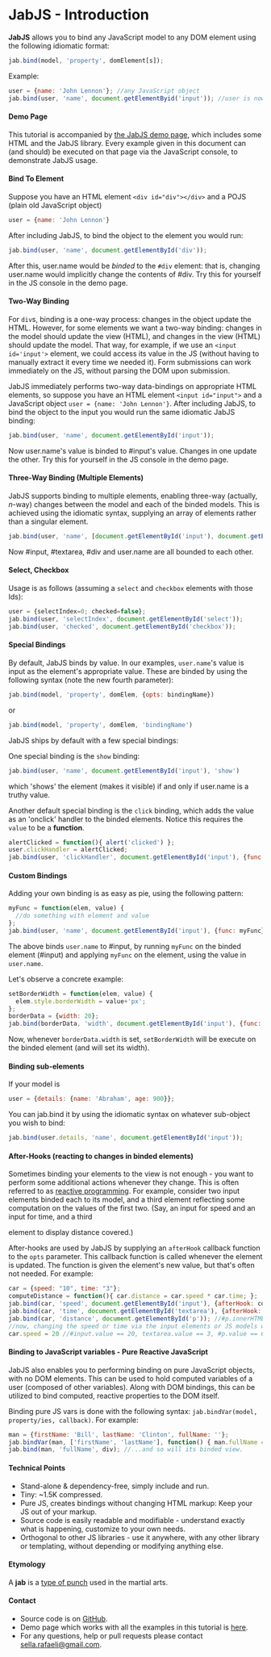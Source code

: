 <!-- {"created_at": "2014-11-19"} -->

JabJS - Introduction
====================

**JabJS** allows you to bind any JavaScript model to any DOM element using the following idiomatic format:

```js
jab.bind(model, 'property', domElement[s]);
```

Example:

```js
user = {name: 'John Lennon'}; //any JavaScript object
jab.bind(user, 'name', document.getElementByid('input')); //user is now binded (two-way) with #input
```

#### Demo Page
This tutorial is accompanied by [the JabJS demo page](http://www.sellarafaeli.com/jabjs-demo/index.html), which includes some HTML and the JabJS library. Every example given in this document can (and should) be executed on that page via the JavaScript console, to demonstrate JabJS usage.  

#### Bind To Element
Suppose you have an HTML element `<div id="div"></div>` and a POJS (plain old JavaScript object) 

```js
user = {name: 'John Lennon'}
```

After including JabJS, to bind the object to the element you would run:

```js
jab.bind(user, 'name', document.getElementById('div'));
```

After this, user.name would be *binded* to the `#div` element: that is, changing user.name would implicitly change the contents of #div. Try this for yourself in the JS console in the demo page. 

#### Two-Way Binding
For `div`s, binding is a one-way process: changes in the object update the HTML. However, for some elements we want a two-way binding: changes in the model should update the view (HTML), and changes in the view (HTML) should update the model. That way, for example, if we use an `<input id='input'>` element, we could access its value in the JS (without having to manually extract it every time we needed it). Form submissions can work immediately on the JS, without parsing the DOM upon submission. 

JabJS immediately performs two-way data-bindings on appropriate HTML elements, so suppose you have an HTML element `<input id="input">` and a JavaScript object `user = {name: 'John Lennon'}`. After including JabJS, to bind the object to the input you would run the same idiomatic JabJS binding:

```js
jab.bind(user, 'name', document.getElementById('input'));
```

Now user.name's value is binded to #input's value. Changes in one update the other. Try this for yourself in the JS console in the demo page. 

#### Three-Way Binding (Multiple Elements)
JabJS supports binding to multiple elements, enabling three-way (actually, *n*-way) changes between the model and each of the binded models. This is achieved using the idiomatic syntax, supplying an array of elements rather than a singular element.

```js
jab.bind(user, 'name', [document.getElementById('input'), document.getElementById('textarea'), document.getElementById('div')]);
```

Now #input, #textarea, #div and user.name are all bounded to each other. 

#### Select, Checkbox
Usage is as follows (assuming a `select` and `checkbox` elements with those Ids):

```js
user = {selectIndex=0; checked=false};
jab.bind(user, 'selectIndex', document.getElementById('select'));
jab.bind(user, 'checked', document.getElementById('checkbox'));
```

#### Special Bindings
By default, JabJS binds by value. In our examples, `user.name`'s value is input as the element's appropriate value. These are binded by using the following syntax (note the new fourth parameter):

```js
jab.bind(model, 'property', domElem, {opts: bindingName})
```

or

```js
jab.bind(model, 'property', domElem, 'bindingName')
```

JabJS ships by default with a few special bindings:

One special binding is the `show` binding:
```js
jab.bind(user, 'name', document.getElementById('input'), 'show')
```

which 'shows' the element (makes it visible) if and only if user.name is a truthy value.

Another default special binding is the `click` binding, which adds the value as an 'onclick' handler to the binded elements. Notice this requires the `value` to be a **function**.

```js
alertClicked = function(){ alert('clicked') };
user.clickHandler = alertClicked;
jab.bind(user, 'clickHandler', document.getElementById('input'), {func: 'click'});
```

#### Custom Bindings
Adding your own binding is as easy as pie, using the following pattern:

```js
myFunc = function(elem, value) {
  //do something with element and value
};
jab.bind(user, 'name', document.getElementById('input'), {func: myFunc});
```

The above binds `user.name` to #input, by running ``myFunc`` on the binded element (#input) and applying `myFunc` on the element, using the value in `user.name`. 

Let's observe a concrete example:

```js
setBorderWidth = function(elem, value) {
  elem.style.borderWidth = value+'px';
};
borderData = {width: 20};
jab.bind(borderData, 'width', document.getElementById('input'), {func: setBorderWidth});
```

Now, whenever ```borderData.width``` is set, ```setBorderWidth``` will be execute on the binded element (and will set its width).

#### Binding sub-elements
If your model is 

```js
user = {details: {name: 'Abraham', age: 900}};
```
You can jab.bind it by using the idiomatic syntax on whatever sub-object you wish to bind:
```js
jab.bind(user.details, 'name', document.getElementById('input'));
```

#### After-Hooks (reacting to changes in binded elements)
Sometimes binding your elements to the view is not enough - you want to perform some additional actions whenever they change. This is often referred to as [reactive programming](http://en.wikipedia.org/wiki/Reactive_programming). For example, consider two input elements binded each to its model, and a third element reflecting some computation on the values of the first two. (Say, an input for speed and an input for time, and a third <p> element to display distance covered.)

After-hooks are used by JabJS by supplying an `afterHook` callback function to the `opts` parameter. This callback function is called whenever the element is updated. The function is given the element's new value, but that's often not needed. For example:

```js
car = {speed: "10", time: "3"};
computeDistance = function(){ car.distance = car.speed * car.time; };
jab.bind(car, 'speed', document.getElementById('input'), {afterHook: computeDistance} ); //#input.value == 10
jab.bind(car, 'time', document.getElementById('textarea'), {afterHook: computeDistance}); //#textarea.value == 3
jab.bind(car, 'distance', document.getElementById('p')); //#p.innerHTML == 30
//now, changing the speed or time via the input elements or JS models will also update #p and distance.
car.speed = 20 //#input.value == 20, textarea.value == 3, #p.value == 60
```

#### Binding to JavaScript variables - Pure Reactive JavaScript

JabJS also enables you to performing binding on pure JavaScript objects, with no DOM elements. This can be used to hold computed variables of a user (composed of other variables). Along with DOM bindings, this can be utilized to bind computed, reactive properties to the DOM itself. 

Binding pure JS vars is done with the following syntax: `jab.bindVar(model, property/ies, callback)`. For example:

```js
man = {firstName: 'Bill', lastName: 'Clinton', fullName: ''};
jab.bindVar(man, ['firstName', 'lastName'], function() { man.fullName = man.firstName + " " +man.lastName } ); //whenever firstName or lastName change, fullName will also change...
jab.bind(man, 'fullName', div); //...and so will its binded view. 
```

#### Technical Points
* Stand-alone & dependency-free, simply include and run.
* Tiny: ~1.5K compressed. 
* Pure JS, creates bindings without changing HTML markup: Keep your JS out of your markup.
* Source code is easily readable and modifiable - understand exactly what is happening, customize to your own needs. 
* Orthogonal to other JS libraries - use it anywhere, with any other library or templating, without depending or modifying anything else. 

#### Etymology
A **jab** is a [type of punch](http://en.wikipedia.org/wiki/Jab) used in the martial arts.

#### Contact
* Source code is on [GitHub](https://github.com/SellaRafaeli/jabjs/).
* Demo page which works with all the examples in this tutorial is [here](http://www.sellarafaeli.com/jabjs-demo/index.html).
* For any questions, help or pull requests please contact sella.rafaeli@gmail.com. 
